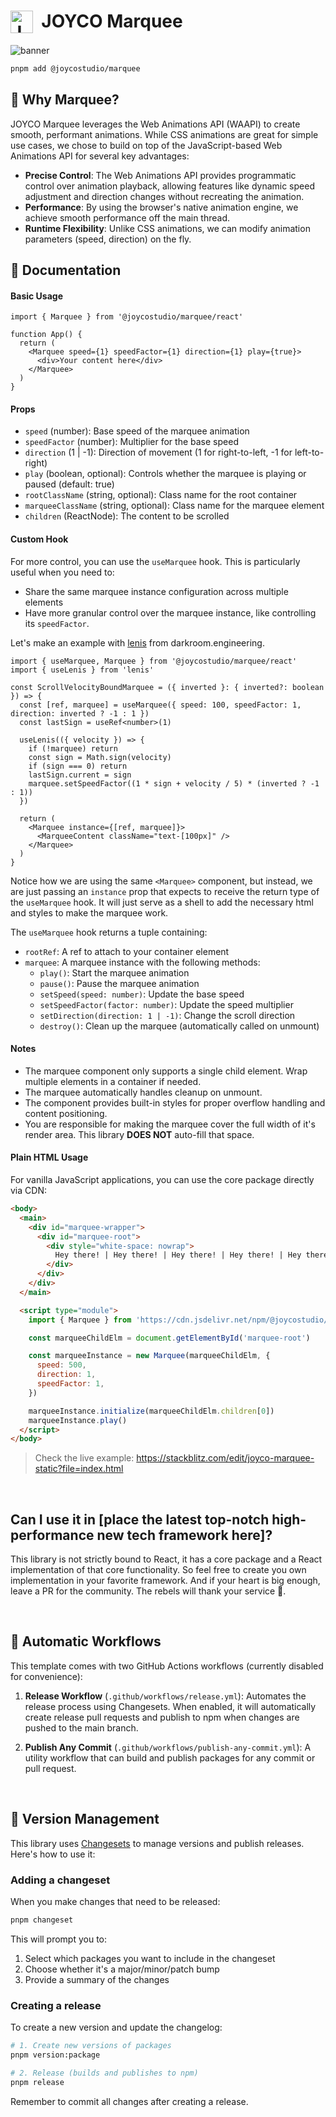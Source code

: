 # <img src="https://raw.githubusercontent.com/joyco-studio/marquee/main/static/JOYCO.png" alt="JOYCO Logo" height="36" width="36" align="top" />&nbsp;&nbsp;JOYCO Marquee

<img src="https://raw.githubusercontent.com/joyco-studio/marquee/main/static/banner.png" alt="banner" />

```bash
pnpm add @joycostudio/marquee
```

## 🤔 Why Marquee?

JOYCO Marquee leverages the Web Animations API (WAAPI) to create smooth, performant animations. While CSS animations are great for simple use cases, we chose to build on top of the JavaScript-based Web Animations API for several key advantages:

- **Precise Control**: The Web Animations API provides programmatic control over animation playback, allowing features like dynamic speed adjustment and direction changes without recreating the animation.
- **Performance**: By using the browser's native animation engine, we achieve smooth performance off the main thread.
- **Runtime Flexibility**: Unlike CSS animations, we can modify animation parameters (speed, direction) on the fly.

## 📖 Documentation

#### Basic Usage

```tsx
import { Marquee } from '@joycostudio/marquee/react'

function App() {
  return (
    <Marquee speed={1} speedFactor={1} direction={1} play={true}>
      <div>Your content here</div>
    </Marquee>
  )
}
```

#### Props

- `speed` (number): Base speed of the marquee animation
- `speedFactor` (number): Multiplier for the base speed
- `direction` (1 | -1): Direction of movement (1 for right-to-left, -1 for left-to-right)
- `play` (boolean, optional): Controls whether the marquee is playing or paused (default: true)
- `rootClassName` (string, optional): Class name for the root container
- `marqueeClassName` (string, optional): Class name for the marquee element
- `children` (ReactNode): The content to be scrolled

#### Custom Hook

For more control, you can use the `useMarquee` hook. This is particularly useful when you need to:

- Share the same marquee instance configuration across multiple elements
- Have more granular control over the marquee instance, like controlling its `speedFactor`.

Let's make an example with [lenis](https://github.com/darkroomengineering/lenis) from darkroom.engineering.

```tsx
import { useMarquee, Marquee } from '@joycostudio/marquee/react'
import { useLenis } from 'lenis'

const ScrollVelocityBoundMarquee = ({ inverted }: { inverted?: boolean }) => {
  const [ref, marquee] = useMarquee({ speed: 100, speedFactor: 1, direction: inverted ? -1 : 1 })
  const lastSign = useRef<number>(1)

  useLenis(({ velocity }) => {
    if (!marquee) return
    const sign = Math.sign(velocity)
    if (sign === 0) return
    lastSign.current = sign
    marquee.setSpeedFactor((1 * sign + velocity / 5) * (inverted ? -1 : 1))
  })

  return (
    <Marquee instance={[ref, marquee]}>
      <MarqueeContent className="text-[100px]" />
    </Marquee>
  )
}
```

Notice how we are using the same `<Marquee>` component, but instead, we are just passing an `instance` prop that expects to receive the return type of the `useMarquee` hook. It will just serve as a shell to add the necessary html and styles to make the marquee work.

The `useMarquee` hook returns a tuple containing:

- `rootRef`: A ref to attach to your container element
- `marquee`: A marquee instance with the following methods:
  - `play()`: Start the marquee animation
  - `pause()`: Pause the marquee animation
  - `setSpeed(speed: number)`: Update the base speed
  - `setSpeedFactor(factor: number)`: Update the speed multiplier
  - `setDirection(direction: 1 | -1)`: Change the scroll direction
  - `destroy()`: Clean up the marquee (automatically called on unmount)

#### Notes

- The marquee component only supports a single child element. Wrap multiple elements in a container if needed.
- The marquee automatically handles cleanup on unmount.
- The component provides built-in styles for proper overflow handling and content positioning.
- You are responsible for making the marquee cover the full width of it's render area. This library **DOES NOT** auto-fill that space.

#### Plain HTML Usage

For vanilla JavaScript applications, you can use the core package directly via CDN:

```html
<body>
  <main>
    <div id="marquee-wrapper">
      <div id="marquee-root">
        <div style="white-space: nowrap">
          Hey there! | Hey there! | Hey there! | Hey there! | Hey there! | Hey there! | Hey there! | Hey there! |&nbsp;
        </div>
      </div>
    </div>
  </main>

  <script type="module">
    import { Marquee } from 'https://cdn.jsdelivr.net/npm/@joycostudio/marquee/dist/core.min.mjs'

    const marqueeChildElm = document.getElementById('marquee-root')

    const marqueeInstance = new Marquee(marqueeChildElm, {
      speed: 500,
      direction: 1,
      speedFactor: 1,
    })

    marqueeInstance.initialize(marqueeChildElm.children[0])
    marqueeInstance.play()
  </script>
</body>
```

> Check the live example: https://stackblitz.com/edit/joyco-marquee-static?file=index.html

<br/>

## Can I use it in [place the latest top-notch high-performance new tech framework here]?

This library is not strictly bound to React, it has a core package and a React implementation of that core functionality. So feel free to create you own implementation in your favorite framework. And if your heart is big enough, leave a PR for the community. The rebels will thank your service 🫡.

<br/>

## 🤖 Automatic Workflows

This template comes with two GitHub Actions workflows (currently disabled for convenience):

1. **Release Workflow** (`.github/workflows/release.yml`): Automates the release process using Changesets. When enabled, it will automatically create release pull requests and publish to npm when changes are pushed to the main branch.

2. **Publish Any Commit** (`.github/workflows/publish-any-commit.yml`): A utility workflow that can build and publish packages for any commit or pull request.

<br/>

## 🦋 Version Management

This library uses [Changesets](https://github.com/changesets/changesets) to manage versions and publish releases. Here's how to use it:

### Adding a changeset

When you make changes that need to be released:

```bash
pnpm changeset
```

This will prompt you to:

1. Select which packages you want to include in the changeset
2. Choose whether it's a major/minor/patch bump
3. Provide a summary of the changes

### Creating a release

To create a new version and update the changelog:

```bash
# 1. Create new versions of packages
pnpm version:package

# 2. Release (builds and publishes to npm)
pnpm release
```

Remember to commit all changes after creating a release.
